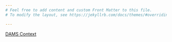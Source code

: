 ```yaml
---
# Feel free to add content and custom Front Matter to this file.
# To modify the layout, see https://jekyllrb.com/docs/themes/#overriding-theme-defaults

---
```

[DAMS Context](https://ucd-library.github.io/schema/@context/dams.jsonld)
